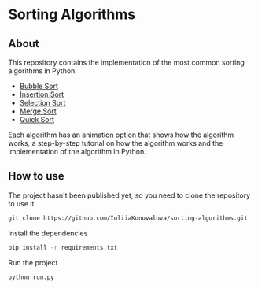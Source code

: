 # Sorting Algorithms

## About

This repository contains the implementation of the most common sorting algorithms in Python.

- [Bubble Sort]()
- [Insertion Sort]()
- [Selection Sort]()
- [Merge Sort]()
- [Quick Sort]()

Each algorithm has an animation option that shows how the algorithm works, a step-by-step tutorial on how the algorithm works and the implementation of the algorithm in Python.

## How to use

The project hasn't been published yet, so you need to clone the repository to use it.

```bash
git clone https://github.com/IuliiaKonovalova/sorting-algorithms.git
```

Install the dependencies

```bash
pip install -r requirements.txt
```

Run the project

```bash
python run.py
```

